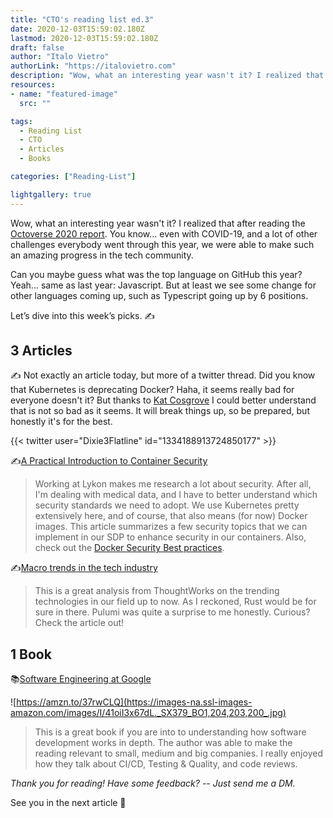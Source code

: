 ```yaml
---
title: "CTO's reading list ed.3"
date: 2020-12-03T15:59:02.180Z
lastmod: 2020-12-03T15:59:02.180Z
draft: false
author: "Italo Vietro"
authorLink: "https://italovietro.com"
description: "Wow, what an interesting year wasn't it? I realized that after reading the Octoverse 2020 report. You know... even with COVID-19, and a lot of other challenges everybody went through this year, we were able to make such an amazing progress in the tech community."
resources:
- name: "featured-image"
  src: ""

tags:
  - Reading List
  - CTO
  - Articles
  - Books

categories: ["Reading-List"]

lightgallery: true
---
```


Wow, what an interesting year wasn't it? I realized that after reading the [Octoverse 2020 report](https://octoverse.github.com/). You know... even with COVID-19, and a lot of other challenges everybody went through this year, we were able to make such an amazing progress in the tech community.

Can you maybe guess what was the top language on GitHub this year? Yeah... same as last year: Javascript. But at least we see some change for other languages coming up, such as Typescript going up by 6 positions.

Let’s dive into this week’s picks. ✍️

## 3 Articles

✍ Not exactly an article today, but more of a twitter thread. Did you know that Kubernetes is deprecating Docker? Haha, it seems really bad for everyone doesn't it? But thanks to [Kat Cosgrove](https://twitter.com/Dixie3Flatline) I could better understand that is not so bad as it seems. It will break things up, so be prepared, but honestly it's for the best.

{{< twitter user="Dixie3Flatline" id="1334188913724850177" >}}

✍️[A Practical Introduction to Container Security](https://cloudberry.engineering/article/practical-introduction-container-security/)
> Working at Lykon makes me research a lot about security. After all, I'm dealing with medical data, and I have to better understand which security standards we need to adopt. We use Kubernetes pretty extensively here, and of course, that also means (for now) Docker images. This article summarizes a few security topics that we can implement in our SDP to enhance security in our containers. Also, check out the [Docker Security Best practices](https://cloudberry.engineering/article/dockerfile-security-best-practices/).


✍️[Macro trends in the tech industry](https://www.thoughtworks.com/insights/blog/macro-trends-tech-industry-oct-2020?utm_campaign=Level%20Up&utm_medium=email&utm_source=Revue%20newsletter)
> This is a great analysis from ThoughtWorks on the trending technologies in our field up to now. As I reckoned, Rust would be for sure in there. Pulumi was quite a surprise to me honestly. Curious? Check the article out!

## 1 Book

📚[Software Engineering at Google](https://amzn.to/37rwCLQ)

![https://amzn.to/37rwCLQ](https://images-na.ssl-images-amazon.com/images/I/41oiI3x67dL._SX379_BO1,204,203,200_.jpg)

> This is a great book if you are into to understanding how software development works in depth. The author was able to make the reading relevant to small, medium and big companies. I really enjoyed how they talk about CI/CD, Testing & Quality, and code reviews.

*Thank you for reading! Have some feedback? -- Just send me a DM.*

See you in the next article 👋
